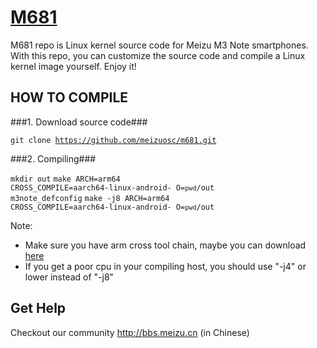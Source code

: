 [M681](http://www.meizu.com)
=================

M681 repo is Linux kernel source code for Meizu M3 Note smartphones. With this repo, you can customize the source code and compile a Linux kernel image yourself. Enjoy it!

HOW TO COMPILE
-----------

###1. Download source code###

  <code>git clone https://github.com/meizuosc/m681.git</code>

###2. Compiling###

  <code>mkdir out</code>
  <code>make ARCH=arm64 CROSS_COMPILE=aarch64-linux-android- O=`pwd`/out m3note_defconfig</code>
  <code>make -j8 ARCH=arm64 CROSS_COMPILE=aarch64-linux-android- O=`pwd`/out</code>

  Note:
  + Make sure you have arm cross tool chain, maybe you can download [here](http://www.linaro.org/downloads)
  + If you get a poor cpu in your compiling host, you should use "-j4" or lower instead of "-j8"

Get Help
--------

Checkout our community http://bbs.meizu.cn (in Chinese)
